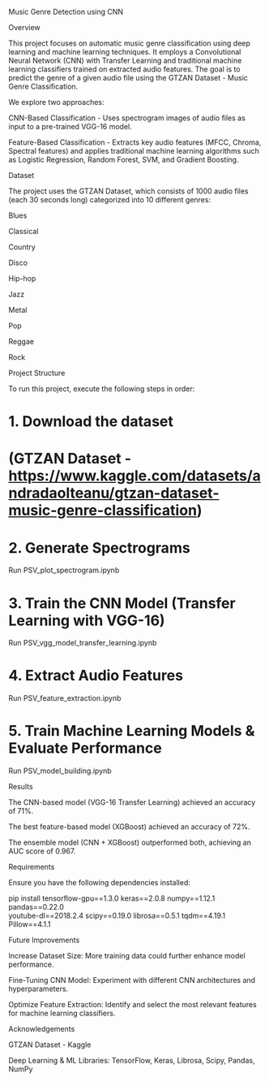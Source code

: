 Music Genre Detection using CNN

Overview

This project focuses on automatic music genre classification using deep learning and machine learning techniques. It employs a Convolutional Neural Network (CNN) with Transfer Learning and traditional machine learning classifiers trained on extracted audio features. The goal is to predict the genre of a given audio file using the GTZAN Dataset - Music Genre Classification.

We explore two approaches:

CNN-Based Classification - Uses spectrogram images of audio files as input to a pre-trained VGG-16 model.

Feature-Based Classification - Extracts key audio features (MFCC, Chroma, Spectral features) and applies traditional machine learning algorithms such as Logistic Regression, Random Forest, SVM, and Gradient Boosting.

Dataset

The project uses the GTZAN Dataset, which consists of 1000 audio files (each 30 seconds long) categorized into 10 different genres:

Blues

Classical

Country

Disco

Hip-hop

Jazz

Metal

Pop

Reggae

Rock

Project Structure

To run this project, execute the following steps in order:

# 1. Download the dataset
# (GTZAN Dataset - https://www.kaggle.com/datasets/andradaolteanu/gtzan-dataset-music-genre-classification)

# 2. Generate Spectrograms
Run PSV_plot_spectrogram.ipynb

# 3. Train the CNN Model (Transfer Learning with VGG-16)
Run PSV_vgg_model_transfer_learning.ipynb

# 4. Extract Audio Features
Run PSV_feature_extraction.ipynb

# 5. Train Machine Learning Models & Evaluate Performance
Run PSV_model_building.ipynb

Results

The CNN-based model (VGG-16 Transfer Learning) achieved an accuracy of 71%.

The best feature-based model (XGBoost) achieved an accuracy of 72%.

The ensemble model (CNN + XGBoost) outperformed both, achieving an AUC score of 0.967.

Requirements

Ensure you have the following dependencies installed:

pip install tensorflow-gpu==1.3.0 keras==2.0.8 numpy==1.12.1 pandas==0.22.0 \
youtube-dl==2018.2.4 scipy==0.19.0 librosa==0.5.1 tqdm==4.19.1 Pillow==4.1.1

Future Improvements

Increase Dataset Size: More training data could further enhance model performance.

Fine-Tuning CNN Model: Experiment with different CNN architectures and hyperparameters.

Optimize Feature Extraction: Identify and select the most relevant features for machine learning classifiers.

Acknowledgements

GTZAN Dataset - Kaggle

Deep Learning & ML Libraries: TensorFlow, Keras, Librosa, Scipy, Pandas, NumPy

